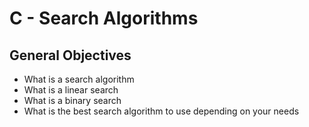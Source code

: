 # C - Search Algorithms


## General Objectives

* What is a search algorithm
* What is a linear search
* What is a binary search
* What is the best search algorithm to use depending on your needs
